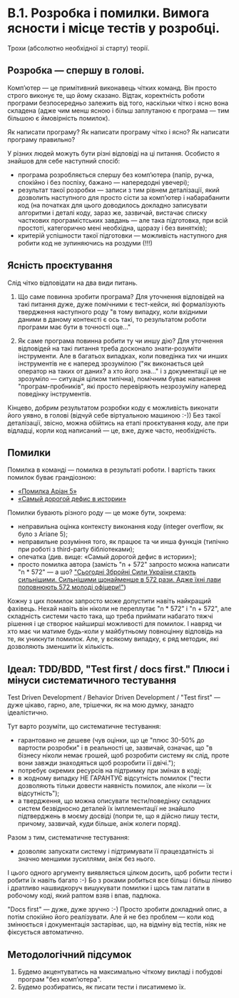 # B.1. Розробка і помилки. Вимога ясности і місце тестів у розробці.

Трохи (абсолютно необхідної зі старту) теорії.

## Розробка — спершу в голові. 

Компʼютер — це примітивний виконавець чітких команд. Він просто строго виконує те, що йому сказано. 
Відтак, коректність роботи програми безпосередньо залежить від того, наскільки чітко і ясно вона складена 
(адже чим менш ясною і більш заплутаною є програма — тим більшою є ймовірність помилок).

Як написати програму? Як написати програму чітко і ясно? Як написати програму правильно?

У різних людей можуть бути різні відповіді на ці питання. Особисто я знайшов для себе наступний спосіб:

* програма розробляється спершу без компʼютера (папір, ручка, спокійно і без поспіху, бажано — напередодні увечері);
* результат такої розробки — записи з тим рівнем деталізації, який дозволить наступного для просто сісти за компʼютер 
  і набарабанити код (на початках для цього доводилось докладно записувати алгоритми і деталі коду, 
  зараз же, зазвичай, вистачає списку часткових програмістських завдань — але така підготовка, при всій простоті, категорично мені 
  необхідна, щоразу і без винятків);
* критерій успішности такої підготовки — можливість наступного дня робити код не зупиняючись на роздуми (!!!)  


## Ясність проєктування

Слід чітко відповідати на два види питань.

1. Що саме повинна зробити програма?
Для уточнення відповідей на такі питання дуже, дуже помічними є тест-кейси, які формалізують твердження наступного роду "в тому випадку, 
коли вхідними даними в даному контексті є ось такі, то результатом роботи програми має бути в точності оце..."

2. Як саме програма повинна робити ту чи иншу дію?
Для уточнення відповідей на такі питання треба досконало знати-розуміти інструменти. Але в багатьох випадках, коли поведінка тих чи 
инших інструментів не є наперед зрозумілою ("як виконається цей оператор на таких от даних? а хто його зна..." і з документації це не
зрозуміло — ситуація цілком типічна), помічним буває написання "програм-пробників", які просто перевіряють незрозумілу наперед поведінку 
інструментів.

Кінцево, добрим результатом розробки коду є можливість виконати його уявно, в голові (відчуй себе віртуальною машиною :-)) Без такої 
деталізації, звісно, можна обійтись на етапі проєктування коду, але при відладці, корли код написаний — це, вже, дуже часто, необхідність.


## Помилки 

Помилка в команді — помилка в результаті роботи. І вартість таких помилок буває грандіозною:

* [«Помилка Аріан 5»](https://uk.wikipedia.org/wiki/%D0%9F%D0%BE%D0%BC%D0%B8%D0%BB%D0%BA%D0%B0_%D0%90%D1%80%D1%96%D0%B0%D0%BD_5)
* [«Самый дорогой дефис в истории»](https://ru.wikipedia.org/wiki/%D0%9C%D0%B0%D1%80%D0%B8%D0%BD%D0%B5%D1%80-1)

Помилки бувають різного роду — це може бути, зокрема:
* неправильна оцінка контексту виконання коду (integer overflow, як було з Ariane 5);
* неправильне розуміння того, як працює та чи инша функція (типічно при роботі з third-party бібліотеками);
* опечатка (див. вище: «Самый дорогой дефис в истории»);
* просто помилка автора (замість "n + 572" запросто можна написати "n * 572" — а шо? ["Сьогодні Збройні Сили України стають сильнішими. Сильнішими щонайменше в 572 рази. Адже їхні 
  лави поповнюють 572 молоді офіцери!"](https://gazeta.ua/articles/politics/_zsu-stali-silnishimi-v-572-razi-zelenskij/1038472)) 

Кожну з цих помилок запросто може допустити навіть найкращий фахівець. Нехай навіть він 
ніколи не переплутає "n * 572" і "n + 572", але складність системи часто така, що 
треба приймати набагато тяжчі рішення і це створює найширші можливості для помилок. 
І навряд чи хто має чи матиме будь-коли у майбутньому повноцінну відповідь на те, 
як уникнути помилок. Але, у всякому випадку, є ряд методик, які дозволяють зменшити 
їх кількість. 


## Ідеал: TDD/BDD, "Test first / docs first." Плюси і мінуси систематичного тестування 

Test Driven Development / Behavior Driven Development / "Test first" — дуже цікаво, гарно, але, трішечки, як на мою думку, 
занадто ідеалістично. 

Тут варто розуміти, що систематичне тестування:

* гарантовано не дешеве (чув оцінки, що це "плюс 30-50% до вартости розробки" і в реальності це, зазвичай, означає, що 
  "в бізнесу ніколи немає грошей, щоб розробити систему як слід, проте вони завжди знаходяться щоб розробити її двічі.");
* потребує окремих ресурсів на підтримку при змінах в коді;
* в жодному випадку НЕ ГАРАНТУЄ відсутність помилок ("тести дозволяють тільки довести наявність помилок, але ніколи — їх відсутність");
* а твердження, що можна описувати тести/поведінку складних систем безвідносно деталей їх імплементації не знайшло підтверджень 
  в моєму досвіді (попри те, що я дійсно пишу тести, причому, зазвичай, куди більше, аніж колеги поряд). 

Разом з тим, систематичне тестування:

* дозволяє запускати систему і підтримувати її працездатність зі значно меншими зусиллями, аніж без нього.

І цього одного аргументу виявляється цілком досить, щоб робити тести і робити їх навіть багато :-) Бо з роками робиться 
все більш і більш ліниво і дратливо нашвидкоруч вишукувати помилки і щось там латати в робочому коді, який раптом взяв і впав, 
падлюка. 

"Docs first" — дуже, дуже зручно :-) Просто зробити докладний опис, а потім спокійно його реалізувати. Але й не без проблем — 
коли код змінюється і документація застаріває, що, на відміну від тестів, ніяк не фіксується автоматично.


## Методологічний підсумок

1. Будемо акцентуватись на максимально чіткому викладі і побудові програм "без компʼютера". 
2. Будемо розбиратись, як писати тести і писатимемо їх. 

